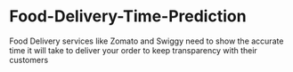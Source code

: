 # Food-Delivery-Time-Prediction
Food Delivery services like Zomato and Swiggy need to show the accurate time it will take to deliver your order to keep transparency with their customers
